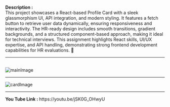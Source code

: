 <b>Description :  </b><br>
This project showcases a React-based Profile Card with a sleek glassmorphism UI, API integration, and modern styling. It features a fetch button to retrieve user data dynamically, ensuring responsiveness and interactivity. The HR-ready design includes smooth transitions, gradient backgrounds, and a structured component-based approach, making it ideal for technical interviews. This assignment highlights React skills, UI/UX expertise, and API handling, demonstrating strong frontend development capabilities for HR evaluations. 🚀
<hr><br>
<img src="main.png" alt="mainImage" >
<hr>
<img src="ProfileCard.png" alt="cardImage">
<hr>
<b>You Tube Link : </b>
https://youtu.be/jSK0G_OHwyU
